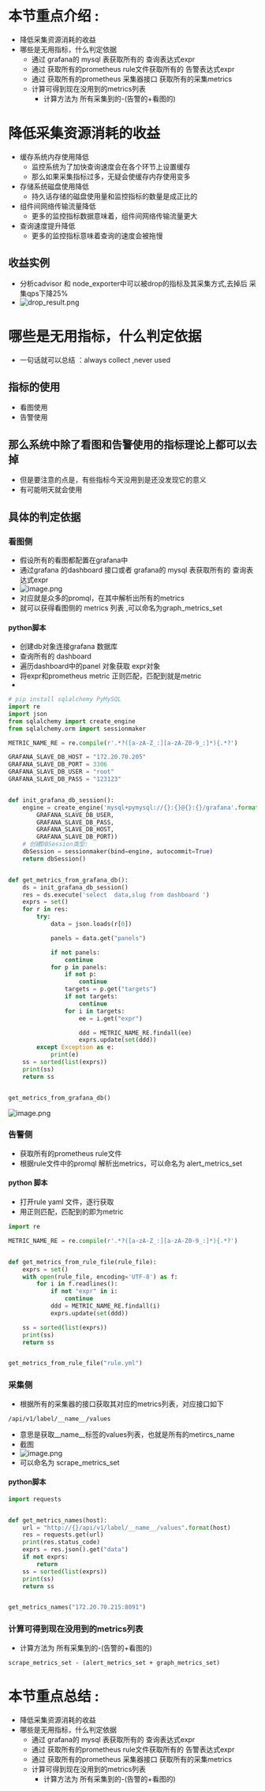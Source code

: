 # 本节重点介绍 :

- 降低采集资源消耗的收益
- 哪些是无用指标，什么判定依据
  - 通过 grafana的 mysql 表获取所有的 查询表达式expr
  - 通过 获取所有的prometheus rule文件获取所有的 告警表达式expr
  - 通过 获取所有的prometheus 采集器接口 获取所有的采集metrics
  - 计算可得到现在没用到的metrics列表
    - 计算方法为 所有采集到的-(告警的+看图的)

# 降低采集资源消耗的收益

- 缓存系统内存使用降低
  - 监控系统为了加快查询速度会在各个环节上设置缓存
  - 那么如果采集指标过多，无疑会使缓存内存使用变多
- 存储系统磁盘使用降低
  - 持久话存储的磁盘使用量和监控指标的数量是成正比的
- 组件间网络传输流量降低
  - 更多的监控指标数据意味着，组件间网络传输流量更大
- 查询速度提升降低
  - 更多的监控指标意味着查询的速度会被拖慢

## 收益实例

- 分析cadvisor 和 node_exporter中可以被drop的指标及其采集方式,去掉后 采集qps下降25%
- ![drop_result.png](https://fynotefile.oss-cn-zhangjiakou.aliyuncs.com/fynote/908/1630111568000/744d40de85a64ea7888056da4c12d4f2.png)

# 哪些是无用指标，什么判定依据

- 一句话就可以总结 ：always collect ,never used

## 指标的使用

- 看图使用
- 告警使用

## 那么系统中除了看图和告警使用的指标理论上都可以去掉

- 但是要注意的点是，有些指标今天没用到是还没发现它的意义
- 有可能明天就会使用

## 具体的判定依据

### 看图侧

- 假设所有的看图都配置在grafana中
- 通过grafana 的dashboard 接口或者 grafana的 mysql 表获取所有的 查询表达式expr
- ![image.png](https://fynotefile.oss-cn-zhangjiakou.aliyuncs.com/fynote/908/1630111568000/0fcd9e558ccf4b35b13d800dbfcda4da.png)
- 对应就是众多的promql，在其中解析出所有的metrics
- 就可以获得看图侧的 metrics 列表 ,可以命名为graph_metrics_set

#### python脚本

- 创建db对象连接grafana 数据库
- 查询所有的 dashboard
- 遍历dashboard中的panel 对象获取 expr对象
- 将expr和prometheus metric 正则匹配，匹配到就是metric
-

```python
# pip install sqlalchemy PyMySQL
import re
import json
from sqlalchemy import create_engine
from sqlalchemy.orm import sessionmaker

METRIC_NAME_RE = re.compile(r'.*?([a-zA-Z_:][a-zA-Z0-9_:]*){.*?')

GRAFANA_SLAVE_DB_HOST = "172.20.70.205"
GRAFANA_SLAVE_DB_PORT = 3306
GRAFANA_SLAVE_DB_USER = "root"
GRAFANA_SLAVE_DB_PASS = "123123"


def init_grafana_db_session():
    engine = create_engine('mysql+pymysql://{}:{}@{}:{}/grafana'.format(
        GRAFANA_SLAVE_DB_USER,
        GRAFANA_SLAVE_DB_PASS,
        GRAFANA_SLAVE_DB_HOST,
        GRAFANA_SLAVE_DB_PORT))
    # 创建DBSession类型:
    dbSession = sessionmaker(bind=engine, autocommit=True)
    return dbSession()


def get_metrics_from_grafana_db():
    ds = init_grafana_db_session()
    res = ds.execute('select  data,slug from dashboard ')
    exprs = set()
    for r in res:
        try:
            data = json.loads(r[0])

            panels = data.get("panels")

            if not panels:
                continue
            for p in panels:
                if not p:
                    continue
                targets = p.get("targets")
                if not targets:
                    continue
                for i in targets:
                    ee = i.get("expr")

                    ddd = METRIC_NAME_RE.findall(ee)
                    exprs.update(set(ddd))
        except Exception as e:
            print(e)
    ss = sorted(list(exprs))
    print(ss)
    return ss


get_metrics_from_grafana_db()

```

![image.png](https://fynotefile.oss-cn-zhangjiakou.aliyuncs.com/fynote/908/1630111568000/77b9aea64d834cfaa234eb9a18e86094.png)

### 告警侧

- 获取所有的prometheus rule文件
- 根据rule文件中的promql 解析出metrics，可以命名为 alert_metrics_set

#### python 脚本

- 打开rule yaml 文件，逐行获取
- 用正则匹配，匹配到的即为metric

```python
import re

METRIC_NAME_RE = re.compile(r'.*?([a-zA-Z_:][a-zA-Z0-9_:]*){.*?')


def get_metrics_from_rule_file(rule_file):
    exprs = set()
    with open(rule_file, encoding='UTF-8') as f:
        for i in f.readlines():
            if not "expr" in i:
                continue
            ddd = METRIC_NAME_RE.findall(i)
            exprs.update(set(ddd))

    ss = sorted(list(exprs))
    print(ss)
    return ss


get_metrics_from_rule_file("rule.yml")

```

### 采集侧

- 根据所有的采集器的接口获取其对应的metrics列表，对应接口如下

```shell
/api/v1/label/__name__/values
```

- 意思是获取__name__标签的values列表，也就是所有的metircs_name
- 截图
- ![image.png](https://fynotefile.oss-cn-zhangjiakou.aliyuncs.com/fynote/908/1630111568000/56a6bb4b4bea4b36a4f9110ad4b828fe.png)
- 可以命名为 scrape_metrics_set

#### python脚本

```python
import requests


def get_metrics_names(host):
    url = "http://{}/api/v1/label/__name__/values".format(host)
    res = requests.get(url)
    print(res.status_code)
    exprs = res.json().get("data")
    if not exprs:
        return
    ss = sorted(list(exprs))
    print(ss)
    return ss


get_metrics_names("172.20.70.215:8091")

```

### 计算可得到现在没用到的metrics列表

- 计算方法为 所有采集到的-(告警的+看图的)

```shell
scrape_metrics_set - (alert_metrics_set + graph_metrics_set)
```

# 本节重点总结 :

- 降低采集资源消耗的收益
- 哪些是无用指标，什么判定依据
  - 通过 grafana的 mysql 表获取所有的 查询表达式expr
  - 通过 获取所有的prometheus rule文件获取所有的 告警表达式expr
  - 通过 获取所有的prometheus 采集器接口 获取所有的采集metrics
  - 计算可得到现在没用到的metrics列表
    - 计算方法为 所有采集到的-(告警的+看图的)